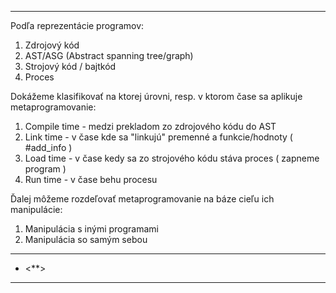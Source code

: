 ***********
Podľa reprezentácie programov:
1. Zdrojový kód
2. AST/ASG (Abstract spanning tree/graph)
3. Strojový kód / bajtkód
4. Proces

Dokážeme klasifikovať na ktorej úrovni, resp. v ktorom čase sa aplikuje metaprogramovanie:
1. Compile time - medzi prekladom zo zdrojového kódu do AST
2. Link time - v čase kde sa "linkujú" premenné a funkcie/hodnoty ( #add_info )
3. Load time - v čase kedy sa zo strojového kódu stáva proces ( zapneme program )
4. Run time - v čase behu procesu

Ďalej môžeme rozdeľovať metaprogramovanie na báze cieľu ich manipulácie:
1. Manipulácia s inými programami
2. Manipulácia so samým sebou


---
- <**>
---